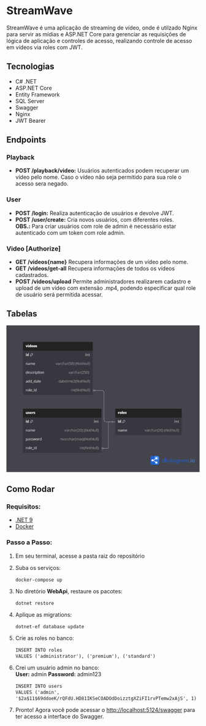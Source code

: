 # StreamWave
 
StreamWave é uma aplicação de streaming de vídeo, onde é utilzado Nginx para servir as mídias e ASP.NET Core para gerenciar as requisições de lógica de aplicação e controles de acesso, realizando controle de acesso em vídeos via roles com JWT. 


## Tecnologias
- C# .NET
- ASP.NET Core
- Entity Framework
- SQL Server
- Swagger
- Nginx
- JWT Bearer

## Endpoints
### Playback
- __POST /playback/video:__ Usuários autenticados podem recuperar um vídeo pelo nome. Caso o vídeo não seja permitido para sua role o acesso sera negado. 

### User
- __POST /login:__ Realiza autenticação de usuários e devolve JWT.
- __POST /user/create:__ Cria novos usuários, com diferentes roles. \
__OBS.:__ Para criar usuários com role de admin é necessário estar autenticado com um token com role admin.

### Video [Authorize]
- __GET /videos{name}__ Recupera informações de um vídeo pelo nome. 
- __GET /videos/get-all__ Recupera informações de todos os vídeos cadastrados.
- __POST /videos/upload__ Permite administradores realizarem cadastro e upload de um vídeo com extensão .mp4, podendo especificar qual role de usuário será permitida acessar.


## Tabelas
![Texto Alternativo](https://github.com/RodrigoLorensiMarques/StreamWave/blob/main/DbDiagrama.png)


## Como Rodar
### Requisitos:
- [.NET 9](https://dotnet.microsoft.com/pt-br/download)
- [Docker](https://docs.docker.com/get-started/get-docker/)

### Passo a Passo:
1. Em seu terminal, acesse a pasta raiz do repositório

2. Suba os serviços:
   ```
   docker-compose up
   ```
5. No diretório __WebApi__, restaure os pacotes:
   ```
   dotnet restore
   ```

7. Aplique as migrations:
   ```
   dotnet-ef database update
   ```
8. Crie as roles no banco:
   ```
   INSERT INTO roles
   VALUES ('administrator'), ('premium'), ('standard')
   ```
9. Crei um usuário admin no banco: \
   __User:__ admin __Password:__ admin123
   ```
   INSERT INTO users
   VALUES ('admin', '$2a$11$69ddoeK/rQFdU.HD81IKSeCOADOdDoizztgXZiFI1rvPTemw2xAjS', 1)
   ```

11. Pronto! Agora você pode acessar o [http://localhost:5124/swagger](http://localhost:5077/swagger/index.html) para ter acesso a interface do Swagger.
